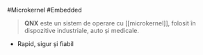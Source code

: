 #Microkernel #Embedded

> **QNX** este un sistem de operare cu [[microkernel]], folosit în dispozitive industriale, auto și medicale.

- Rapid, sigur și fiabil  